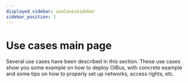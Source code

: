 ```yaml
---
displayed_sidebar: useCasesSidebar
sidebar_position: 1
---
```


# Use cases main page

Several use cases have been described in this section. These use cases show you some example on how to deploy OIBus, with concrete example
and some tips on how to properly set up networks, access rights, etc.
